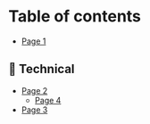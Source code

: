 # Table of contents

* [Page 1](README.md)

## 🔪 Technical

* [Page 2](technical/page-2/README.md)
  * [Page 4](technical/page-2/page-4.md)
* [Page 3](technical/page-3.md)
